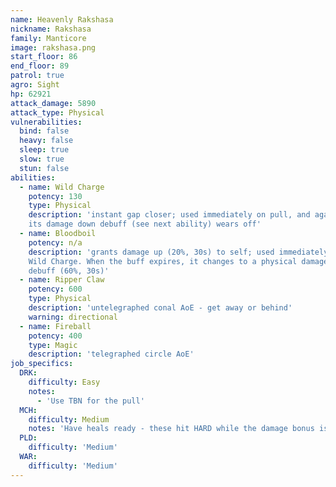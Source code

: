 ```yaml
---
name: Heavenly Rakshasa
nickname: Rakshasa
family: Manticore
image: rakshasa.png
start_floor: 86
end_floor: 89
patrol: true
agro: Sight
hp: 62921
attack_damage: 5890
attack_type: Physical
vulnerabilities:
  bind: false
  heavy: false
  sleep: true
  slow: true
  stun: false
abilities:
  - name: Wild Charge
    potency: 130
    type: Physical
    description: 'instant gap closer; used immediately on pull, and again when
    its damage down debuff (see next ability) wears off'
  - name: Bloodboil
    potency: n/a
    description: 'grants damage up (20%, 30s) to self; used immediately after
    Wild Charge. When the buff expires, it changes to a physical damage down
    debuff (60%, 30s)'
  - name: Ripper Claw
    potency: 600
    type: Physical
    description: 'untelegraphed conal AoE - get away or behind'
    warning: directional
  - name: Fireball
    potency: 400
    type: Magic
    description: 'telegraphed circle AoE'
job_specifics:
  DRK:
    difficulty: Easy
    notes:
      - 'Use TBN for the pull'
  MCH:
    difficulty: Medium
    notes: 'Have heals ready - these hit HARD while the damage bonus is up'
  PLD:
    difficulty: 'Medium'
  WAR:
    difficulty: 'Medium'
---
```

